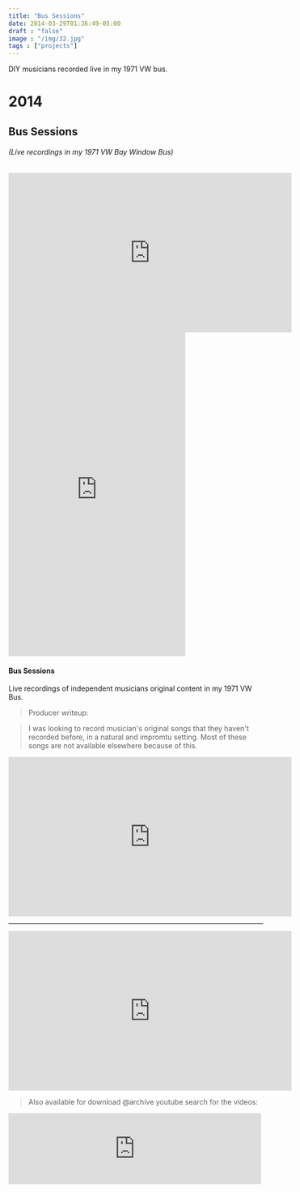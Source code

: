 ```yaml
---
title: "Bus Sessions"
date: 2014-03-29T01:36:49-05:00
draft : "false"
image : "/img/32.jpg"
tags : ["projects"]
---
```


DIY musicians recorded live in my 1971 VW bus.

<!--more-->

<h1 id="2014">2014</h1>

<h2 id="bus-sessions">Bus Sessions</h2>

<h6 id="live-recordings-in-my-1971-vw-bay-window-bus">(Live recordings in my 1971 VW Bay Window Bus)</h6>

<iframe width="560" height="315" src="https://www.youtube.com/embed/_kQRelPAGhk?controls=0" frameborder="0" allow="accelerometer; autoplay; encrypted-media; gyroscope; picture-in-picture" allowfullscreen></iframe>

<iframe style="border: 0; width: 350px; height: 640px;" src="https://bandcamp.com/EmbeddedPlayer/album=1767051497/size=large/bgcol=ffffff/linkcol=0687f5/tracklist=false/transparent=true/" seamless><a href="http://michaelbetts.bandcamp.com/album/bus-sessions">Bus Sessions by Many Humans</a></iframe>

<h4>Bus Sessions</h4>

<p>Live recordings of independent musicians original content in my 1971 VW Bus.</p>

> Producer writeup:

>I was looking to record musician's original songs that they haven't recorded before, in a natural and impromtu setting. Most of these songs are not available elsewhere because of this.


<iframe width="560" height="315" src="https://www.youtube.com/embed/yquDQhwHWuM" frameborder="0" allow="accelerometer; autoplay; encrypted-media; gyroscope; picture-in-picture" allowfullscreen></iframe>

___

<iframe width="560" height="315" src="https://www.youtube.com/embed/K_Pnhjjukmo" frameborder="0" allow="accelerometer; autoplay; encrypted-media; gyroscope; picture-in-picture" allowfullscreen></iframe>

> Also available for download @archive youtube search for the videos:

<iframe src="https://archive.org/embed/AJHicksBusSessions05ByNow" width="500" height="140" frameborder="0" webkitallowfullscreen="true" mozallowfullscreen="true" allowfullscreen></iframe>
